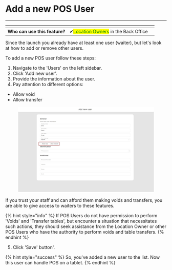 # Add a new POS User

***

<table data-card-size="large" data-view="cards" data-full-width="false"><thead><tr><th></th><th></th><th></th></tr></thead><tbody><tr><td><strong>Who can use this feature?</strong></td><td><span data-gb-custom-inline data-tag="emoji" data-code="2714">✔</span><mark style="color:green;">Location Owners</mark> in the Back Office</td><td></td></tr></tbody></table>

Since the launch you already have at least one user (waiter), but let's look at how to add or remove other users.

To add a new POS user follow these steps:

1. Navigate to the 'Users' on the left sidebar.
2. Click 'Add new user'.
3. Provide the information about the user.
4. Pay attention to different options:

* Allow void
* Allow transfer

<figure><img src="../../../.gitbook/assets/new-user (1).jpg" alt=""><figcaption></figcaption></figure>

If you trust your staff and can afford them making voids and transfers, you are able to give access to waiters to these features.

{% hint style="info" %}
If POS Users do not have permission to perform 'Voids' and 'Transfer tables', but encounter a situation that necessitates such actions, they should seek assistance from the Location Owner or other POS Users who have the authority to perform voids and table transfers.
{% endhint %}

5. Click 'Save' button'.

{% hint style="success" %}
So, you've added a new user to the list. Now this user can handle POS on a tablet.
{% endhint %}
